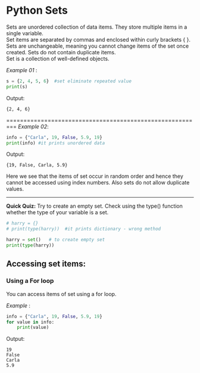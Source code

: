 # Python Sets
Sets are unordered collection of data items. They store multiple items in a single variable. \
Set items are separated by commas and enclosed within curly brackets { }. \
Sets are unchangeable, meaning you cannot change items of the set once created. Sets do not contain duplicate items.\
Set is a collection of well-defined objects.

*Example 01* :
```python
s = {2, 4, 5, 6}  #set eliminate repeated value
print(s)
```

Output:
```
{2, 4, 6}
```
=========================================================
*Example 02*:
```python
info = {"Carla", 19, False, 5.9, 19}
print(info) #it prints unordered data
```

Output:
```
{19, False, Carla, 5.9}
```
Here we see that the items of set occur in random order and hence they cannot be accessed using index numbers. Also sets do not allow duplicate values.

---
**Quick Quiz:** Try to create an empty set. Check using the type() function whether the type of your variable is a set.

```python
# harry = {}
# print(type(harry))  #it prints dictionary - wrong method

harry = set()   # to create empty set
print(type(harry)) 
```

## Accessing set items:
 
### Using a For loop
You can access items of set using a for loop.

*Example* :
```python
info = {"Carla", 19, False, 5.9, 19}
for value in info:
    print(value)
```

Output:
```
19
False
Carla
5.9
```